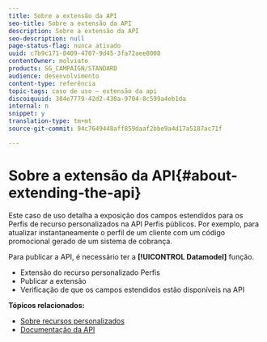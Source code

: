 ```yaml
---
title: Sobre a extensão da API
seo-title: Sobre a extensão da API
description: Sobre a extensão da API
seo-description: null
page-status-flag: nunca ativado
uuid: c7b9c171-0409-4707-9d45-3fa72aee8008
contentOwner: molviato
products: SG_CAMPAIGN/STANDARD
audience: desenvolvimento
content-type: referência
topic-tags: caso de uso — extensão da api
discoiquuid: 304e7779-42d2-430a-9704-8c599a4eb1da
internal: n
snippet: y
translation-type: tm+mt
source-git-commit: 94c7649448aff859daaf2bbe9a4d17a5187ac71f

---
```



# Sobre a extensão da API{#about-extending-the-api}

Este caso de uso detalha a exposição dos campos estendidos para os Perfis de recurso personalizados na API Perfis públicos. Por exemplo, para atualizar instantaneamente o perfil de um cliente com um código promocional gerado de um sistema de cobrança.

Para publicar a API, é necessário ter a **[!UICONTROL Datamodel]** função.

* Extensão do recurso personalizado Perfis
* Publicar a extensão
* Verificação de que os campos estendidos estão disponíveis na API

**Tópicos relacionados:**

* [Sobre recursos personalizados](../../developing/using/data-model-concepts.md)
* [Documentação da API](https://final-docs.campaign.adobe.com/doc/standard/en/api/ACS_API.html)

